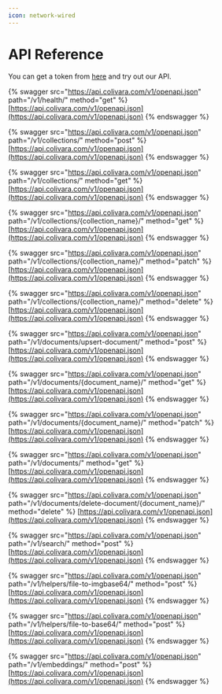 ```yaml
---
icon: network-wired
---
```


# API Reference

You can get a token from [here](https://colivara.com) and try out our API.&#x20;

{% swagger src="https://api.colivara.com/v1/openapi.json" path="/v1/health/" method="get" %}
[https://api.colivara.com/v1/openapi.json](https://api.colivara.com/v1/openapi.json)
{% endswagger %}

{% swagger src="https://api.colivara.com/v1/openapi.json" path="/v1/collections/" method="post" %}
[https://api.colivara.com/v1/openapi.json](https://api.colivara.com/v1/openapi.json)
{% endswagger %}

{% swagger src="https://api.colivara.com/v1/openapi.json" path="/v1/collections/" method="get" %}
[https://api.colivara.com/v1/openapi.json](https://api.colivara.com/v1/openapi.json)
{% endswagger %}

{% swagger src="https://api.colivara.com/v1/openapi.json" path="/v1/collections/{collection_name}/" method="get" %}
[https://api.colivara.com/v1/openapi.json](https://api.colivara.com/v1/openapi.json)
{% endswagger %}

{% swagger src="https://api.colivara.com/v1/openapi.json" path="/v1/collections/{collection_name}/" method="patch" %}
[https://api.colivara.com/v1/openapi.json](https://api.colivara.com/v1/openapi.json)
{% endswagger %}

{% swagger src="https://api.colivara.com/v1/openapi.json" path="/v1/collections/{collection_name}/" method="delete" %}
[https://api.colivara.com/v1/openapi.json](https://api.colivara.com/v1/openapi.json)
{% endswagger %}

{% swagger src="https://api.colivara.com/v1/openapi.json" path="/v1/documents/upsert-document/" method="post" %}
[https://api.colivara.com/v1/openapi.json](https://api.colivara.com/v1/openapi.json)
{% endswagger %}

{% swagger src="https://api.colivara.com/v1/openapi.json" path="/v1/documents/{document_name}/" method="get" %}
[https://api.colivara.com/v1/openapi.json](https://api.colivara.com/v1/openapi.json)
{% endswagger %}

{% swagger src="https://api.colivara.com/v1/openapi.json" path="/v1/documents/{document_name}/" method="patch" %}
[https://api.colivara.com/v1/openapi.json](https://api.colivara.com/v1/openapi.json)
{% endswagger %}

{% swagger src="https://api.colivara.com/v1/openapi.json" path="/v1/documents/" method="get" %}
[https://api.colivara.com/v1/openapi.json](https://api.colivara.com/v1/openapi.json)
{% endswagger %}

{% swagger src="https://api.colivara.com/v1/openapi.json" path="/v1/documents/delete-document/{document_name}/" method="delete" %}
[https://api.colivara.com/v1/openapi.json](https://api.colivara.com/v1/openapi.json)
{% endswagger %}

{% swagger src="https://api.colivara.com/v1/openapi.json" path="/v1/search/" method="post" %}
[https://api.colivara.com/v1/openapi.json](https://api.colivara.com/v1/openapi.json)
{% endswagger %}

{% swagger src="https://api.colivara.com/v1/openapi.json" path="/v1/helpers/file-to-imgbase64/" method="post" %}
[https://api.colivara.com/v1/openapi.json](https://api.colivara.com/v1/openapi.json)
{% endswagger %}

{% swagger src="https://api.colivara.com/v1/openapi.json" path="/v1/helpers/file-to-base64/" method="post" %}
[https://api.colivara.com/v1/openapi.json](https://api.colivara.com/v1/openapi.json)
{% endswagger %}

{% swagger src="https://api.colivara.com/v1/openapi.json" path="/v1/embeddings/" method="post" %}
[https://api.colivara.com/v1/openapi.json](https://api.colivara.com/v1/openapi.json)
{% endswagger %}

